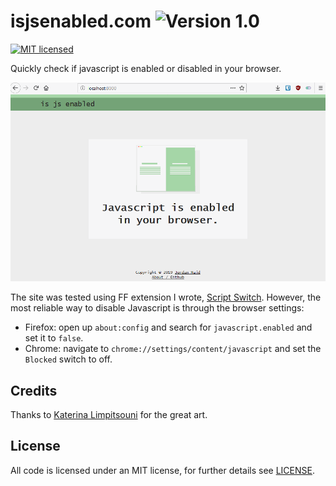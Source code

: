 # isjsenabled.com ![Version 1.0](https://img.shields.io/badge/Version-1.0-green.svg)

[![MIT licensed](https://img.shields.io/badge/license-MIT-blue.svg)](/LICENSE)

Quickly check if javascript is enabled or disabled in your browser.

![Gif testing functionality of is javascript enabled](/img/is_js_enabled.gif)

The site was tested using FF extension I wrote, [Script Switch](https://github.com/JordanMajd/script_switch). However, the most reliable way to disable Javascript is through the browser settings:

- Firefox: open up `about:config` and search for `javascript.enabled` and set it to `false`.
- Chrome:  navigate to `chrome://settings/content/javascript` and set the `Blocked` switch to off.

## Credits

Thanks to [Katerina Limpitsouni](https://twitter.com/ninalimpi) for the great art.

## License

All code is licensed under an MIT license, for further details see [LICENSE](/LICENSE).